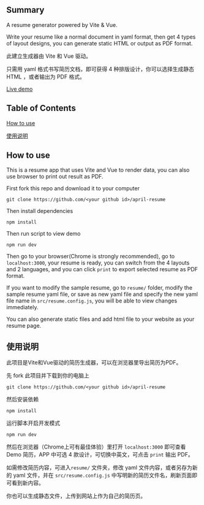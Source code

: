 ## Summary

A resume generator powered by Vite & Vue.

Write your resume like a normal document in yaml format, then get 4 types of layout designs, you can generate static HTML or output as PDF format.

此建立生成器由 Vite 和 Vue 驱动。

只需用 yaml 格式书写简历文档，即可获得 4 种排版设计，你可以选择生成静态 HTML ，或者输出为 PDF 格式。

[Live demo](https://www.houzhenni.com/resume)

## Table of Contents

[How to use](#How-to-use)

[使用说明](#使用说明)

## How to use

This is a resume app that uses Vite and Vue to render data, you can also use browser to print out result as PDF.

First fork this repo and download it to your computer

```
git clone https://github.com/<your github id>/april-resume
```

Then install dependencies

```
npm install
```

Then run script to view demo

```
npm run dev
```

Then go to your browser(Chrome is strongly recommended), go to `localhost:3000`, your resume is ready, you can switch from the 4 layouts and 2 languages, and you can click `print` to export selected resume as PDF format.

If you want to modify the sample resume, go to `resume/` folder, modify the sample resume yaml file, or save as new yaml file and specify the new yaml file name in `src/resume.config.js`, you will be able to view changes immediately.

You can also generate static files and add html file to your website as your resume page.

## 使用说明

此项目是Vite和Vue驱动的简历生成器，可以在浏览器里导出简历为PDF。

先 fork 此项目并下载到你的电脑上

```
git clone https://github.com/<your github id>/april-resume
```

然后安装依赖

```
npm install
```

运行脚本开启开发模式

```
npm run dev
```

然后在浏览器（Chrome上可有最佳体验）里打开 `localhost:3000` 即可查看 Demo 简历，APP 中可选 4 款设计，可切换中英文，可点击 `print` 输出 PDF。

如需修改简历内容，可进入`resume/` 文件夹，修改 yaml 文件内容，或者另存为新的 yaml 文件，并在 `src/resume.config.js` 中写明新的简历文件名，刷新页面即可看到新内容。

你也可以生成静态文件，上传到网站上作为自己的简历页。
